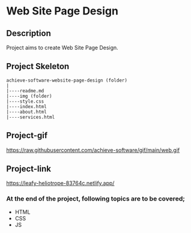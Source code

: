 # Web Site Page Design
## Description
Project aims to create Web Site Page Design.
## Project Skeleton
```
achieve-software-website-page-design (folder)
|
|----readme.md                   
|----img (folder) 
|----style.css   
|----index.html 
|----about.html 
|----services.html 
```
## Project-gif
https://raw.githubusercontent.com/achieve-software/gif/main/web.gif
## Project-link
https://leafy-heliotrope-83764c.netlify.app/
### At the end of the project, following topics are to be covered;
- HTML
- CSS
- JS
